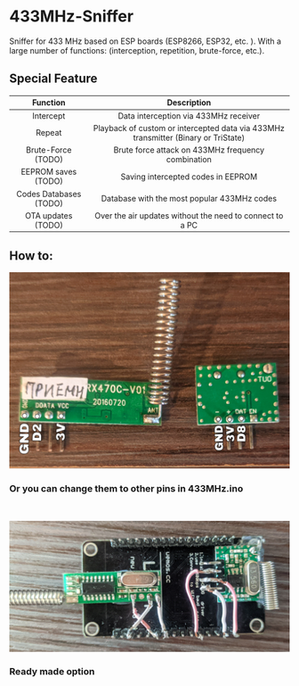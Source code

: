 # 433MHz-Sniffer
Sniffer for 433 MHz based on ESP boards (ESP8266, ESP32, etc. ). With a large number of functions: (interception, repetition, brute-force, etc.).

## Special Feature
|           Function         |                      Description                                                      |
|:--------------------------:|:-------------------------------------------------------------------------------------:|
|        Intercept           | Data interception via 433MHz receiver                                                 |
|        Repeat              | Playback of custom or intercepted data via 433MHz transmitter (Binary or TriState)    |
|        Brute-Force (TODO)  | Brute force attack on 433MHz frequency combination                                    |
|        EEPROM saves (TODO) | Saving intercepted codes in EEPROM                                                    |
|     Codes Databases (TODO) | Database with the most popular 433MHz codes                                           |
|     OTA updates (TODO)     | Over the air updates without the need to connect to a PC                              |

## How to:
![Pins for connection](https://github.com/Naster17/433MHz-Sniffer/blob/etc/ReciverAndTransmitter.png)
### Or you can change them to other pins in 433MHz.ino
<br>

![ESP8266](https://github.com/Naster17/433MHz-Sniffer/blob/etc/ESP8266.jpg)
### Ready made option
